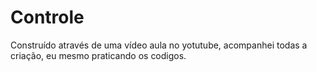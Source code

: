 # Controle
Construído através de uma vídeo aula no yotutube, acompanhei todas a criação, eu mesmo praticando os codigos.
